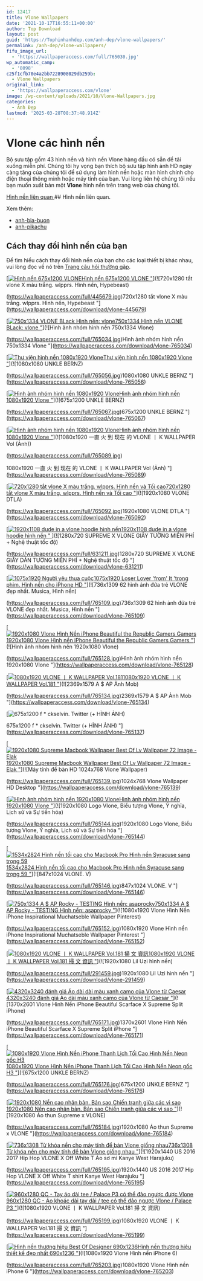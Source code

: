 ```yaml
---
id: 12417
title: Vlone Wallpapers
date: '2021-10-17T16:55:11+00:00'
author: Top Download
layout: post
guid: 'https://Tophinhanhdep.com/anh-dep/vlone-wallpapers/'
permalink: /anh-dep/vlone-wallpapers/
fifu_image_url:
  - 'https://wallpaperaccess.com/full/765030.jpg'
wp_automatic_camp:
  - '8098'
c25f1cfb70e4a2bb7228908029db259b:
  - Vlone Wallpapers
original_link:
  - 'https://wallpaperaccess.com/vlone'
image: /wp-content/uploads/2021/10/Vlone-Wallpapers.jpg
categories:
  - Ảnh Đẹp
lastmod: '2025-03-28T08:37:48.914Z'
---
```

# Vlone các hình nền

Bộ sưu tập gồm 43 hình nền và hình nền Vlone hàng đầu có sẵn để tải xuống miễn phí. Chúng tôi hy vọng bạn thích bộ sưu tập hình ảnh HD ngày càng tăng của chúng tôi để sử dụng làm hình nền hoặc màn hình chính cho điện thoại thông minh hoặc máy tính của bạn. Vui lòng liên hệ chúng tôi nếu bạn muốn xuất bản một **Vlone** hình nền trên trang web của chúng tôi.

[Hình nền liên quan ](#related) ## Hình nền liên quan.

   
 Xem thêm:

   
- [anh-bia-buon](https://tophinhanhdep.com/anh-bia/anh-bia-buon/)
- [anh-pikachu](https://tophinhanhdep.com/anh-anime/anh-pikachu/)

## Cách thay đổi hình nền của bạn

Để tìm hiểu cách thay đổi hình nền của bạn cho các loại thiết bị khác nhau, vui lòng đọc về nó trên [Trang câu hỏi thường gặp](https://tophinhanhdep.com/faq/).

  
[[![Hình nền 675x1200 VLONE](https://wallpaperaccess.com/full/765030.jpg)Hình nền 675x1200 VLONE "](https://wallpaperaccess.com/download/vlone-765030)](![720x1280 tắt vlone X màu trắng.  wlpprs.  Hình nền, Hypebeast)

(https://wallpaperaccess.com/full/445679.jpg)720x1280 tắt vlone X màu trắng. wlpprs. Hình nền, Hypebeast "](https://wallpaperaccess.com/download/vlone-445679)

[[![750x1334 VLONE BLack Hình nền: vlone](https://wallpaperaccess.com/full/765032.png)750x1334 Hình nền VLONE BLack: vlone "](https://wallpaperaccess.com/download/vlone-765032)](![Hình ảnh nhóm hình nền 750x1334 Vlone)

(https://wallpaperaccess.com/full/765034.jpg)Hình ảnh nhóm hình nền 750x1334 Vlone "](https://wallpaperaccess.com/download/vlone-765034)

[[![Thư viện hình nền 1080x1920 Vlone](https://wallpaperaccess.com/full/765045.jpg)Thư viện hình nền 1080x1920 Vlone "](https://wallpaperaccess.com/download/vlone-765045)](![1080x1080 UNKLE BERNZ)

(https://wallpaperaccess.com/full/765056.jpg)1080x1080 UNKLE BERNZ "](https://wallpaperaccess.com/download/vlone-765056)

[[![Hình ảnh nhóm hình nền 1080x1920 Vlone](https://wallpaperaccess.com/full/765057.jpg)Hình ảnh nhóm hình nền 1080x1920 Vlone "](https://wallpaperaccess.com/download/vlone-765057)](![675x1200 UNKLE BERNZ)

(https://wallpaperaccess.com/full/765067.jpg)675x1200 UNKLE BERNZ "](https://wallpaperaccess.com/download/vlone-765067)

[[![Hình ảnh nhóm hình nền 1080x1920 Vlone](https://wallpaperaccess.com/full/765085.jpg)Hình ảnh nhóm hình nền 1080x1920 Vlone "](https://wallpaperaccess.com/download/vlone-765085)](![1080x1920 一直 火 到 现在 的 VLONE 丨 K WALLPAPER Vol (Ảnh))

(https://wallpaperaccess.com/full/765089.jpg)

1080x1920 一直 火 到 现在 的 VLONE 丨 K WALLPAPER Vol (Ảnh) "](https://wallpaperaccess.com/download/vlone-765089)

[[![720x1280 tắt vlone X màu trắng.  wlpprs.  Hình nền và Tối cao](https://wallpaperaccess.com/full/765091.jpg)720x1280 tắt vlone X màu trắng. wlpprs. Hình nền và Tối cao "](https://wallpaperaccess.com/download/vlone-765091)](![1920x1080 VLONE DTLA)

(https://wallpaperaccess.com/full/765092.jpg)1920x1080 VLONE DTLA "](https://wallpaperaccess.com/download/vlone-765092)

[[![1920x1108 dude in a vlone hoodie hình nền](https://wallpaperaccess.com/full/765098.jpg)1920x1108 dude in a vlone hoodie hình nền " ](https://wallpaperaccess.com/download/vlone-765098)](![1280x720 SUPREME X VLONE GIẤY TƯỜNG MIỄN PHÍ + Nghệ thuật tốc độ)

(https://wallpaperaccess.com/full/631211.jpg)1280x720 SUPREME X VLONE GIẤY DÁN TƯỜNG MIỄN PHÍ + Nghệ thuật tốc độ "](https://wallpaperaccess.com/download/vlone-631211)

[[![1075x1920 Người yêu thua cuộc](https://wallpaperaccess.com/full/765108.jpg)1075x1920 Loser Lover 'from' It 'trong phim. Hình nền cho iPhone HD "](https://wallpaperaccess.com/download/vlone-765108)](![736x1309 62 hình ảnh đứa trẻ VLONE đẹp nhất.  Musica, Hình nền)

(https://wallpaperaccess.com/full/765109.jpg)736x1309 62 hình ảnh đứa trẻ VLONE đẹp nhất. Musica, Hình nền "](https://wallpaperaccess.com/download/vlone-765109)

[[![1920x1080 Vlone Hình Nền iPhone Beautiful the Republic Gamers Gamers](https://wallpaperaccess.com/full/765120.jpg)1920x1080 Vlone Hình nền iPhone Beautiful the Republic Gamers Gamers "](https://wallpaperaccess.com/download/vlone-765120)](![Hình ảnh nhóm hình nền 1920x1080 Vlone)

(https://wallpaperaccess.com/full/765128.jpg)Hình ảnh nhóm hình nền 1920x1080 Vlone "](https://wallpaperaccess.com/download/vlone-765128)

[[![1080x1920 VLONE 丨 K WALLPAPER Vol.181](https://wallpaperaccess.com/full/765130.jpg)1080x1920 VLONE 丨 K WALLPAPER Vol.181 "](https://wallpaperaccess.com/download/vlone-765130)](![2369x1579 A $ AP Ảnh Mob)

(https://wallpaperaccess.com/full/765134.jpg)2369x1579 A $ AP Ảnh Mob "](https://wallpaperaccess.com/download/vlone-765134)

[![675x1200 f * ckselvin.  Twitter (+ HÌNH ẢNH)](https://wallpaperaccess.com/full/765137.jpg)

675x1200 f \* ckselvin. Twitter (+ HÌNH ẢNH) "](https://wallpaperaccess.com/download/vlone-765137)

[[![1920x1080 Supreme Macbook Wallpaper Best Of Lv Wallpaper 72 Image - Elak](https://wallpaperaccess.com/full/765138.jpg)1920x1080 Supreme Macbook Wallpaper Best Of Lv Wallpaper 72 Image - Elak "](https://wallpaperaccess.com/download/vlone-765138)](![Máy tính để bàn HD 1024x768 Vlone Wallpaper)

(https://wallpaperaccess.com/full/765139.jpg)1024x768 Vlone Wallpaper HD Desktop "](https://wallpaperaccess.com/download/vlone-765139)

[[![Hình ảnh nhóm hình nền 1920x1080 Vlone](https://wallpaperaccess.com/full/765141.jpg)Hình ảnh nhóm hình nền 1920x1080 Vlone "](https://wallpaperaccess.com/download/vlone-765141)](![1920x1080 Logo Vlone, Biểu tượng Vlone, Ý nghĩa, Lịch sử và Sự tiến hóa)

(https://wallpaperaccess.com/full/765144.jpg)1920x1080 Logo Vlone, Biểu tượng Vlone, Ý nghĩa, Lịch sử và Sự tiến hóa "](https://wallpaperaccess.com/download/vlone-765144)

[[![1534x2824 Hình nền tối cao cho Macbook Pro Hình nền Syracuse sang trọng 59](https://wallpaperaccess.com/full/765145.jpg)1534x2824 Hình nền tối cao cho Macbook Pro Hình nền Syracuse sang trọng 59 "](https://wallpaperaccess.com/download/vlone-765145)](![847x1024 VLONE.  V)

(https://wallpaperaccess.com/full/765146.jpg)847x1024 VLONE. V "](https://wallpaperaccess.com/download/vlone-765146)

[[![750x1334 A $ AP Rocky - TESTING Hình nền: asaprocky](https://wallpaperaccess.com/full/765150.jpg)750x1334 A $ AP Rocky - TESTING Hình nền: asaprocky "](https://wallpaperaccess.com/download/vlone-765150)](![1080x1920 Vlone Hình Nền iPhone Inspirational Muchatseble Wallpaper Pinterest)

(https://wallpaperaccess.com/full/765152.jpg)1080x1920 Vlone Hình nền iPhone Inspirational Muchatseble Wallpaper Pinterest "](https://wallpaperaccess.com/download/vlone-765152)

[[![1080x1920 VLONE 丨 K WALLPAPER Vol.181 掃 文 資訊](https://wallpaperaccess.com/full/765153.jpg)1080x1920 VLONE 丨 K WALLPAPER Vol.181 掃 文 資訊 "](https://wallpaperaccess.com/download/vlone-765153)](![1920x1080 Lil Uzi hình nền)

(https://wallpaperaccess.com/full/291459.jpg)1920x1080 Lil Uzi hình nền "](https://wallpaperaccess.com/download/vlone-291459)

[[![4320x3240 đánh giá Áo dài dài màu xanh camo của Vlone từ Caesar](https://wallpaperaccess.com/full/765165.jpg)4320x3240 đánh giá Áo dài màu xanh camo của Vlone từ Caesar "](https://wallpaperaccess.com/download/vlone-765165)](![1370x2601 Vlone Hình Nền iPhone Beautiful Scarface X Supreme Split iPhone)

(https://wallpaperaccess.com/full/765171.jpg)1370x2601 Vlone Hình Nền iPhone Beautiful Scarface X Supreme Split iPhone "](https://wallpaperaccess.com/download/vlone-765171)

[[![1080x1920 Vlone Hình Nền iPhone Thanh Lịch Tối Cao Hình Nền Neon gốc H3](https://wallpaperaccess.com/full/765173.jpg)1080x1920 Vlone Hình Nền iPhone Thanh Lịch Tối Cao Hình Nền Neon gốc H3 "](https://wallpaperaccess.com/download/vlone-765173)](![675x1200 UNKLE BERNZ)

(https://wallpaperaccess.com/full/765176.jpg)675x1200 UNKLE BERNZ "](https://wallpaperaccess.com/download/vlone-765176)

[[![1920x1080 Nền cao nhân bản.  Bản sao Chiến tranh giữa các vì sao](https://wallpaperaccess.com/full/765182.png)1920x1080 Nền cao nhân bản. Bản sao Chiến tranh giữa các vì sao "](https://wallpaperaccess.com/download/vlone-765182)](![1920x1080 Áo thun Supreme x VLONE)

(https://wallpaperaccess.com/full/765184.jpg)1920x1080 Áo thun Supreme x VLONE "](https://wallpaperaccess.com/download/vlone-765184)

[[![736x1308 Từ khóa nền cho máy tính để bàn Vlone giống nhau](https://wallpaperaccess.com/full/765185.jpg)736x1308 Từ khóa nền cho máy tính để bàn Vlone giống nhau "](https://wallpaperaccess.com/download/vlone-765185)](![1920x1440 US 2016 2017 Hip Hop VLONE X Off White T Áo sơ mi Kanye West Harajuku)

(https://wallpaperaccess.com/full/765195.jpg)1920x1440 US 2016 2017 Hip Hop VLONE X Off White T shirt Kanye West Harajuku "](https://wallpaperaccess.com/download/vlone-765195)

[[![960x1280 QC - Tay áo dài tee / Palace P3 có thể đảo ngược được Vlone](https://wallpaperaccess.com/full/765197.jpg)960x1280 QC - Áo khoác dài tay dài / tee có thể đảo ngược Vlone / Palace P3 "](https://wallpaperaccess.com/download/vlone-765197)](![1080x1920 VLONE 丨 K WALLPAPER Vol.181 掃 文 資訊)

(https://wallpaperaccess.com/full/765199.jpg)1080x1920 VLONE 丨 K WALLPAPER Vol.181 掃 文 資訊 "](https://wallpaperaccess.com/download/vlone-765199)

[[![Hình nền thương hiệu Best Of Designer 690x1236](https://wallpaperaccess.com/full/765201.jpg)Hình nền thương hiệu thiết kế đẹp nhất 690x1236 "](https://wallpaperaccess.com/download/vlone-765201)](![1080x1920 Vlone Hình nền iPhone 6)

(https://wallpaperaccess.com/full/765203.jpg)1080x1920 Vlone Hình nền iPhone 6 "](https://wallpaperaccess.com/download/vlone-765203)
